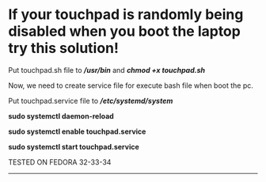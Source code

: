 # If your touchpad is randomly being disabled when you boot the laptop try this solution!


Put touchpad.sh file to ***/usr/bin*** and ***chmod +x touchpad.sh*** 

Now, we need to create service file for execute bash file when boot the pc.

Put touchpad.service file to ***/etc/systemd/system***


**sudo systemctl daemon-reload**

**sudo systemctl enable touchpad.service**

**sudo systemctl start touchpad.service**

TESTED ON FEDORA 32-33-34 
***********************************************************************************************
